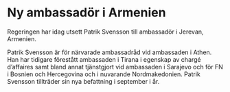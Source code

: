 # Ny ambassadör i Armenien

Regeringen har idag utsett Patrik Svensson till ambassadör i Jerevan, Armenien.

Patrik Svensson är för närvarade ambassadråd vid ambassaden i Athen. Han har tidigare förestått ambassaden i Tirana i egenskap av chargé d’affaires samt bland annat tjänstgjort vid ambassaden i Sarajevo och för FN i Bosnien och Hercegovina och i nuvarande Nordmakedonien.
Patrik Svensson tillträder sin nya befattning i september i år.
